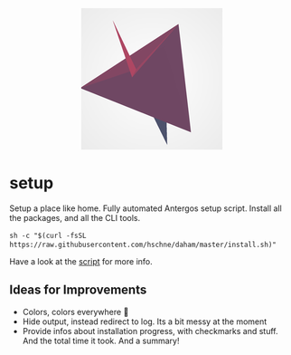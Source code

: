 <p align="center">
  <img src="./logo.png"/>
</p>

# setup

Setup a place like home. Fully automated Antergos setup script. Install all the packages, and all the CLI tools. 

    sh -c "$(curl -fsSL https://raw.githubusercontent.com/hschne/daham/master/install.sh)"

Have a look at the [script](install.sh) for more info.

## Ideas for Improvements

- Colors, colors everywhere :rainbow:
- Hide output, instead redirect to log. Its a bit messy at the moment
- Provide infos about installation progress, with checkmarks and stuff. And the total time it took. And a summary! 
